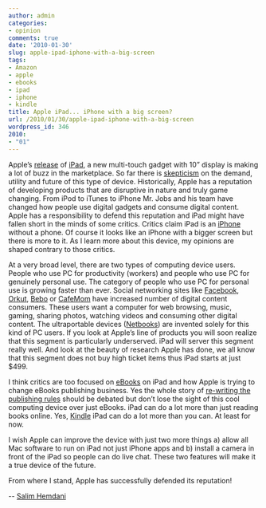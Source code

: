 ```yaml
---
author: admin
categories:
- opinion
comments: true
date: '2010-01-30'
slug: apple-ipad-iphone-with-a-big-screen
tags:
- Amazon
- apple
- ebooks
- ipad
- iphone
- kindle
title: Apple iPad... iPhone with a big screen?
url: /2010/01/30/apple-ipad-iphone-with-a-big-screen
wordpress_id: 346
2010:
- "01"
---
```



Apple’s [release](http://online.wsj.com/article/SB10001424052748704094304575029230041284668.html) of [iPad](http://www.apple.com/ipad/), a new multi-touch gadget with 10” display is making a lot of buzz in the marketplace. So far there is [skepticism](http://asia.cnet.com/reviews/notebooks/0,39050488,45194788p,00.htm#mainreview) on the demand, utility and future of this type of device. Historically, Apple has a reputation of developing products that are disruptive in nature and truly game changing. From iPod to iTunes to iPhone Mr. Jobs and his team have changed how people use digital gadgets and consume digital content. Apple has a responsibility to defend this reputation and iPad might have fallen short in the minds of some critics. Critics claim iPad is an [iPhone ](http://www.apple.com/iphone/)without a phone. Of course it looks like an iPhone with a bigger screen but there is more to it. As I learn more about this device, my opinions are shaped contrary to those critics.

At a very broad level, there are two types of computing device users. People who use PC for productivity (workers) and people who use PC for genuinely personal use. The category of people who use PC for personal use is growing faster than ever. Social networking sites like [Facebook](http://www.facebook.com/), [Orkut](http://www.orkut.com/Signup), [Bebo](http://www.bebo.com/) or [CafeMom](http://www.cafemom.com/) have increased number of digital content consumers. These users want a computer for web browsing, music, gaming, sharing photos, watching videos and consuming other digital content. The ultraportable devices ([Netbooks](http://en.wikipedia.org/wiki/Netbook)) are invented solely for this kind of PC users. If you look at Apple’s line of products you will soon realize that this segment is particularly underserved. iPad will server this segment really well. And look at the beauty of research Apple has done, we all know that this segment does not buy high ticket items thus iPad starts at just $499.

I think critics are too focused on [eBooks](http://en.wikipedia.org/wiki/E-book) on iPad and how Apple is trying to change eBooks publishing business. Yes the whole story of [re-writing the publishing rules](http://online.wsj.com/article/SB10001424052748703906204575027503731077976.html) should be debated but don’t lose the sight of this cool computing device over just eBooks. iPad can do a lot more than just reading books online. Yes, [Kindle](http://www.amazon.com/Kindle-Wireless-Reading-Device-Display/dp/B00154JDAI) iPad can do a lot more than you can. At least for now.

I wish Apple can improve the device with just two more things a) allow all Mac software to run on iPad not just iPhone apps and b) install a camera in front of the iPad so people can do live chat. These two features will make it a true device of the future.

From where I stand, Apple has successfully defended its reputation!

-- [Salim Hemdani](http://twitter.com/shemdani)
